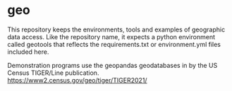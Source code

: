 # geo

This repository keeps the environments, tools and examples of geographic data access.
Like the repository name, it expects a python environment called geotools that reflects
the requirements.txt or environment.yml files included here.

Demonstration programs use the geopandas geodatabases in by the US Census TIGER/Line
publication. https://www2.census.gov/geo/tiger/TIGER2021/

